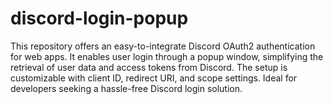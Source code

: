 # discord-login-popup
This repository offers an easy-to-integrate Discord OAuth2 authentication for web apps. It enables user login through a popup window, simplifying the retrieval of user data and access tokens from Discord. The setup is customizable with client ID, redirect URI, and scope settings. Ideal for developers seeking a hassle-free Discord login solution.
